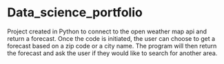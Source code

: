 # Data_science_portfolio

Project created in Python to connect to the open weather map api and return a forecast. Once the code is initiated, the user can choose to get a forecast based on a zip code or a city name. The program will then return the forecast and ask the user if they would like to search for another area. 

